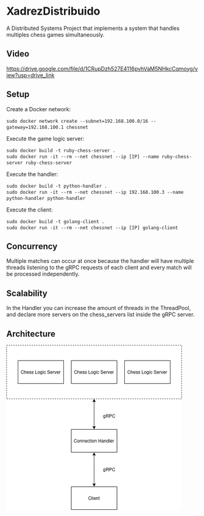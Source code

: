 # XadrezDistribuido
A Distributed Systems Project that implements a system that handles multiples chess games simultaneously.

## Video

https://drive.google.com/file/d/1CRupDzh527E4116pvhVaM5NHkcCqmoyg/view?usp=drive_link

## Setup
Create a Docker network:
```
sudo docker network create --subnet=192.168.100.0/16 --gateway=192.168.100.1 chessnet
```
Execute the game logic server:
```
sudo docker build -t ruby-chess-server .
sudo docker run -it --rm --net chessnet --ip [IP] --name ruby-chess-server ruby-chess-server
```
Execute the handler:
```
sudo docker build -t python-handler .
sudo docker run -it --rm --net chessnet --ip 192.168.100.3 --name python-handler python-handler
```
Execute the client:
```
sudo docker build -t golang-client .
sudo docker run -it --rm --net chessnet --ip [IP] golang-client
```
## Concurrency
Multiple matches can occur at once because the handler will have multiple threads listening to the gRPC requests of each client and every match will be processed independently.

## Scalability
In the Handler you can increase the amount of threads in the ThreadPool, and declare more servers on the chess_servers list inside the gRPC server.

## Architecture
![localImage](./Architecture.png)